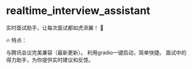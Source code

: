 # realtime_interview_assistant
实时面试助手，让每次面试都如虎添翼！ 🚀

🔥 特点：

与腾讯会议完美兼容（最新更新）。
利用gradio一键启动，简单快捷。
面试中的得力助手，为你提供实时建议和反馈。
